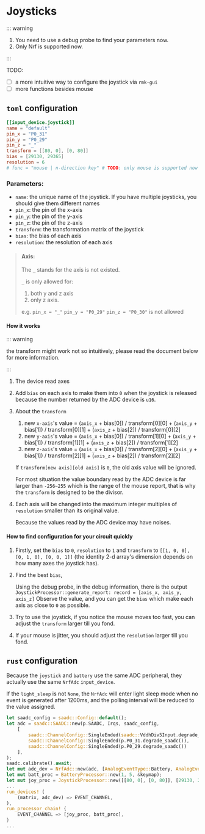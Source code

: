 # Joysticks

::: warning

1. You need to use a debug probe to find your parameters now.
2. Only Nrf is supported now.

:::

TODO:

- [ ] a more intuitive way to configure the joystick via `rmk-gui`
- [ ] more functions besides mouse

## `toml` configuration

```toml
[[input_device.joystick]]
name = "default"
pin_x = "P0_31"
pin_y = "P0_29"
pin_z = "_"
transform = [[80, 0], [0, 80]]
bias = [29130, 29365]
resolution = 6
# func = "mouse | n-direction key" # TODO: only mouse is supported now
```

### Parameters:

- `name`: the unique name of the joystick. If you have multiple joysticks, you should give them different names
- `pin_x`: the pin of the x-axis
- `pin_y`: the pin of the y-axis
- `pin_z`: the pin of the z-axis
- `transform`: the transformation matrix of the joystick
- `bias`: the bias of each axis
- `resolution`: the resolution of each axis

> #### Axis:
>
> The `_` stands for the axis is not existed.
>
> `_` is only allowed for:
>
> 1. both y and z axis
> 2. only z axis.
>
> e.g. `pin_x = "_"` `pin_y = "P0_29"` `pin_z = "P0_30"` is not allowed

#### How it works

::: warning 

the transform might work not so intuitively,
please read the document below for more information.

:::

1. The device read axes
2. Add `bias` on each axis to make them into `0` when the joystick is released because the number returned by the ADC device is `u16`.
3. About the `transform`

   1. new `x-axis`'s value = (`axis_x` + bias\[0\]) / transform\[0\]\[0\] + (`axis_y` + bias\[1\]) / transform\[0\]\[1\] + (`axis_z` + bias\[2\]) / transform\[0\]\[2\]
   2. new `y-axis`'s value = (`axis_x` + bias\[0\]) / transform\[1\]\[0\] + (`axis_y` + bias\[1\]) / transform\[1\]\[1\] + (`axis_z` + bias\[2\]) / transform\[1\]\[2\]
   3. new `z-axis`'s value = (`axis_x` + bias\[0\]) / transform\[2\]\[0\] + (`axis_y` + bias\[1\]) / transform\[2\]\[1\] + (`axis_z` + bias\[2\]) / transform\[2\]\[2\]

   If `transform[new axis][old axis]` is `0`, the old axis value will be ignored.

   For most situation the value boundary read by the ADC device is far larger than `-256~255` which is the range of the mouse report, that is why the `transform` is designed to be the divisor.

4. Each axis will be changed into the maximum integer multiples of `resolution` smaller than its original value.

   Because the values read by the ADC device may have noises.

#### How to find configuration for your circuit quickly

1. Firstly, set the `bias` to `0`, `resolution` to `1` and `transform` to `[[1, 0, 0], [0, 1, 0], [0, 0, 1]]` (the identity 2-d array's dimension depends on how many axes the joystick has).

2. Find the best `bias`,

   Using the debug probe, in the debug information, there is the output `JoystickProcessor::generate_report: record = [axis_x, axis_y, axis_z]` Observe the value, and you can get the `bias` which make each axis as close to `0` as possible.

3. Try to use the joystick, if you notice the mouse moves too fast, you can adjust the `transform` larger till you fond.
4. If your mouse is jitter, you should adjust the `resolution` larger till you fond.

## `rust` configuration

Because the `joystick` and `battery` use the same ADC peripheral, they actually use the same `NrfAdc` `input_device`.

If the `light_sleep` is not `None`, the `NrfAdc` will enter light sleep mode when no event is generated after 1200ms, and the polling interval will be reduced to the value assigned.

```rust
let saadc_config = saadc::Config::default();
let adc = saadc::SAADC::new(p.SAADC, Irqs, saadc_config,
    [
        saadc::ChannelConfig::SingleEnded(saadc::VddhDiv5Input.degrade_saadc()),
        saadc::ChannelConfig::SingleEnded(p.P0_31.degrade_saadc()),
        saadc::ChannelConfig::SingleEnded(p.P0_29.degrade_saadc())
    ],
);
saadc.calibrate().await;
let mut adc_dev = NrfAdc::new(adc, [AnalogEventType::Battery, AnalogEventType::Joystick(2)], 20 /* polling interval */, Some(350)/* light sleep interval */);
let mut batt_proc = BatteryProcessor::new(1, 5, &keymap);
let mut joy_proc = JoystickProcessor::new([[80, 0], [0, 80]], [29130, 29365], 6, &keymap);
...
run_devices! (
    (matrix, adc_dev) => EVENT_CHANNEL,
),
run_processor_chain! {
    EVENT_CHANNEL => [joy_proc, batt_proc],
}
...
```
